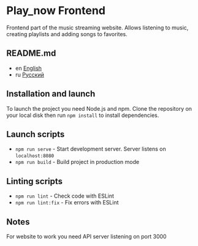 # Play_now Frontend

Frontend part of the music streaming website. Allows listening to music,
creating playlists and adding songs to favorites.

## README.md

* en [English](README.md)
* ru [Русский](readme/README.ru.md)

## Installation and launch

To launch the project you need Node.js and npm.
Clone the repository on your local disk then run `npm install` to install
dependencies.

## Launch scripts

* `npm run serve` - Start development server. Server listens on
  `localhost:8080`
* `npm run build` - Build project in production mode

## Linting scripts

* `npm run lint` - Check code with ESLint
* `npm run lint:fix` - Fix errors with ESLint

## Notes

For website to work you need API server listening on port 3000
